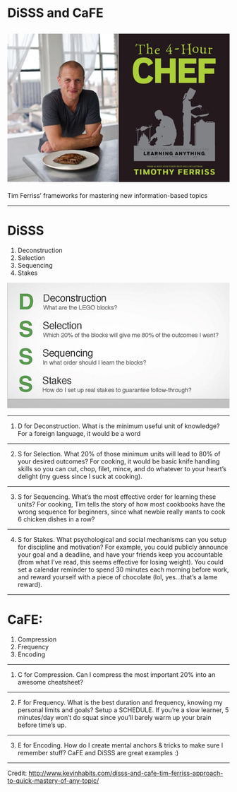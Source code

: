 
# DiSSS and CaFE

![](images/4-hour-chef-time-ferriss.jpg)
---

Tim Ferriss’ frameworks for mastering new information-based topics

___

# DiSSS

1. Deconstruction
1. Selection
1. Sequencing
1. Stakes

![](images/disss.jpg)

---

1. D for Deconstruction. What is the minimum useful unit of knowledge? For a foreign language, it would be a word

---

2. S for Selection. What 20% of those minimum units will lead to 80% of your desired outcomes? For cooking, it would be basic knife handling skills so you can cut, chop, filet, mince, and do whatever to your heart’s delight (my guess since I suck at cooking).

---

3. S for Sequencing. What’s the most effective order for learning these units? For cooking, Tim tells the story of how most cookbooks have the wrong sequence for beginners, since what newbie really wants to cook 6 chicken dishes in a row?

---

4. S for Stakes. What psychological and social mechanisms can you setup for discipline and motivation? For example, you could publicly announce your goal and a deadline, and have your friends keep you accountable (from what I’ve read, this seems effective for losing weight). You could set a calendar reminder to spend 30 minutes each morning before work, and reward yourself with a piece of chocolate (lol, yes…that’s a lame reward).

---

# CaFE:

1. Compression
1. Frequency
1. Encoding

---

1. C for Compression. Can I compress the most important 20% into an awesome cheatsheet?

---

2. F for Frequency.  What is the best duration and frequency, knowing my personal limits and goals? Setup a SCHEDULE. If you’re a slow learner, 5 minutes/day won’t do squat since you’ll barely warm up your brain before time’s up.

---

3. E for Encoding. How do I create mental anchors & tricks to make sure I remember stuff? CaFE and DiSSS are great examples :)

---

Credit: http://www.kevinhabits.com/disss-and-cafe-tim-ferriss-approach-to-quick-mastery-of-any-topic/
